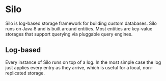 # Silo

Silo is log-based storage framework for building custom databases. Silo runs on
Java 8 and is built around entities. Most entities are key-value storages that
support querying via pluggable query engines.

## Log-based

Every instance of Silo runs on top of a log. In the most simple case the log
just applies every entry as they arrive, which is useful for a local, non-replicated
storage.